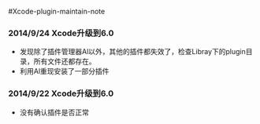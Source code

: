 #Xcode-plugin-maintain-note

### 2014/9/24 Xcode升级到6.0
* 发现除了插件管理器Al以外，其他的插件都失效了，检查Libray下的plugin目录，所有文件还都存在。
* 利用Al重现安装了一部分插件

### 2014/9/22 Xcode升级到6.0
* 没有确认插件是否正常
